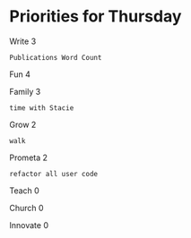 # Priorities for Thursday

Write 3

    Publications Word Count

Fun 4

Family 3

    time with Stacie

Grow 2

    walk

Prometa 2

    refactor all user code

Teach 0

Church 0

Innovate 0



